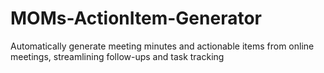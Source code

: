 # MOMs-ActionItem-Generator
Automatically generate meeting minutes and actionable items from online meetings, streamlining follow-ups and task tracking
